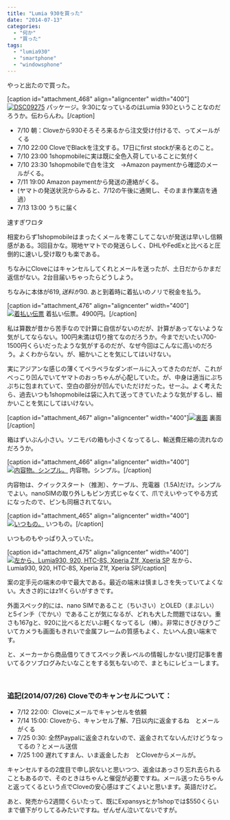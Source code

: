 ```yaml
---
title: "Lumia 930を買った"
date: "2014-07-13"
categories: 
  - "何か"
  - "買った"
tags: 
  - "lumia930"
  - "smartphone"
  - "windowsphone"
---
```


やっと出たので買った。

\[caption id="attachment\_468" align="aligncenter" width="400"\][![DSC09275](https://blog.naotaco.com/assets/images/posts/2014/07/DSC09275-400x266.jpg)](https://blog.naotaco.com/assets/images/posts/2014/07/DSC09275.jpg) パッケージ。9:30になっているのはLumia 930ということなのだろうか。伝わらんわ。\[/caption\]

- 7/10 朝：Cloveから930そろそろ来るから注文受け付けるで、ってメールがくる
- 7/10 22:00 CloveでBlackを注文する。17日にfirst stockが来るとのこと。
- 7/10 23:00 1shopmobileに実は既に全色入荷していることに気付く
- 7/10 23:30 1shopmobileで白を注文　→Amazon paymentから確認のメールがくる。
- 7/11 19:00 Amazon paymentから発送の連絡がくる。
- (ヤマトの発送状況からみると、7/12の午後に通関し、そのまま作業店を通過）
- 7/13 13:00 うちに届く

速すぎワロタ

相変わらず1shopmobileはまったくメールを寄こしてこないが発送は早いし信頼感がある。3回目かな。現地ヤマトでの発送らしく、DHLやFedExと比べると圧倒的に速いし受け取りも楽である。

ちなみにCloveにはキャンセルしてくれとメールを送ったが、土日だからかまだ返信がない。2台目届いちゃったらどうしよう。

ちなみに本体が$619, 送料が$30. あと到着時に着払いのノリで税金を払う。

\[caption id="attachment\_476" align="aligncenter" width="400"\][![着払い伝票](https://blog.naotaco.com/assets/images/posts/2014/07/DSC09280-400x266.jpg)](https://blog.naotaco.com/assets/images/posts/2014/07/DSC09280.jpg) 着払い伝票。4900円。\[/caption\]

私は算数が昔から苦手なので計算に自信がないのだが、計算があってないような気がしてならない。100円未満は切り捨てなのだろうか。今までだいたい700-1500円くらいだったような気がするのだが、なぜ今回はこんなに高いのだろう。よくわからない。が、細かいことを気にしてはいけない。

実にアジアンな感じの薄くてペラペラなダンボールに入ってきたのだが、これがべっこり凹んでいてヤマトのおっちゃんが心配していた。が、中身は適当にぷちぷちに包まれていて、空白の部分が凹んでいただけだった。せーふ。よく考えたら、過去いつも1shopmobileは袋に入れて送ってきていたような気がするし、細かいことを気にしてはいけない。

\[caption id="attachment\_467" align="aligncenter" width="400"\][![裏面](https://blog.naotaco.com/assets/images/posts/2014/07/DSC09276-400x266.jpg)](https://blog.naotaco.com/assets/images/posts/2014/07/DSC09276.jpg) 裏面\[/caption\]

箱はずいぶん小さい。ソニモバの箱も小さくなってるし、輸送費圧縮の流れなのだろうか。

\[caption id="attachment\_466" align="aligncenter" width="400"\][![内容物。シンプル。](https://blog.naotaco.com/assets/images/posts/2014/07/DSC09277-400x266.jpg)](https://blog.naotaco.com/assets/images/posts/2014/07/DSC09277.jpg) 内容物。シンプル。\[/caption\]

内容物は、クイックスタート（推測）、ケーブル、充電器（1.5A)だけ。シンプルでよい。nanoSIMの取り外しもピン方式じゃなくて、爪でえいやってやる方式になったので、ピンも同梱されてない。

\[caption id="attachment\_465" align="aligncenter" width="400"\][![いつもの。](https://blog.naotaco.com/assets/images/posts/2014/07/DSC09279-400x266.jpg)](https://blog.naotaco.com/assets/images/posts/2014/07/DSC09279.jpg) いつもの。\[/caption\]

いつものもやっぱり入っていた。

\[caption id="attachment\_475" align="aligncenter" width="400"\][![左から、Lumia930, 920, HTC-8S, Xperia Z1f, Xperia SP](https://blog.naotaco.com/assets/images/posts/2014/07/DSC09261-400x266.jpg)](https://blog.naotaco.com/assets/images/posts/2014/07/DSC09261.jpg) 左から、Lumia930, 920, HTC-8S, Xperia Z1f, Xperia SP\[/caption\]

案の定手元の端末の中で最大である。最近の端末は慎ましさを失っていてよくない。大きさ的にはz1fくらいがすきです。

外面スペック的には、nano SIMであること（ちいさい）とOLED（まぶしい）と5インチ（でかい）であることが気になるが、どれも大した問題ではない。重さも167gと、920に比べるとだいぶ軽くなってるし（棒）。非常にきびきびうごいてカメラも画面もきれいで金属フレームの質感もよく、たいへん良い端末です。

と、メーカーから商品借りてきてスペック表レベルの情報しかない提灯記事を書いてるクソブログみたいなことをする気もないので、まともにレビューします。

 

### 追記(2014/07/26) Cloveでのキャンセルについて：

- 7/12 22:00:  Cloveにメールでキャンセルを依頼
- 7/14 15:00: Cloveから、キャンセル了解、7日以内に返金するね　とメールがくる
- 7/25 0:30: 全然Paypalに返金されないので、返金されてないんだけどうなってるの？とメール送信
- 7/25 1:00 遅れてすまん、いま返金したお　とCloveからメールが。

キャンセルするの2度目で申し訳ないと思いつつ、返金はあっさり忘れ去られることもあるので、そのときはちゃんと催促が必要ですね。メール送ったらちゃんと返ってくるという点でCloveの安心感はすごくよいと思います。英語だけど。

あと、発売から2週間くらいたって、既にExpansysとか1shopでは$550くらいまで値下がりしてるみたいですね。ぜんぜん泣いてないですが。
